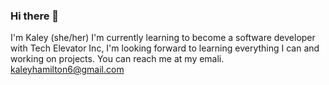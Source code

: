 ### Hi there 👋

<!--
**KaleyHamilton/KaleyHamilton** is a ✨ _special_ ✨ repository because its `README.md` (this file) appears on your GitHub profile.

Here are some ideas to get you started:

- 🔭 I’m currently working on ...
- 🌱 I’m currently learning ...
- 👯 I’m looking to collaborate on ...
- 🤔 I’m looking for help with ...
- 💬 Ask me about ...
- 📫 How to reach me: ...
- 😄 Pronouns: ...
- ⚡ Fun fact: ...
-->

I'm Kaley (she/her)
I'm currently learning to become a software developer with Tech Elevator Inc,
I'm looking forward to learning everything I can and working on projects.
You can reach me at my emali. kaleyhamilton6@gmail.com
